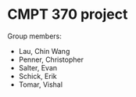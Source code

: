 # CMPT 370 project

Group members:
- Lau, Chin Wang
- Penner, Christopher
- Salter, Evan
- Schick, Erik
- Tomar, Vishal
